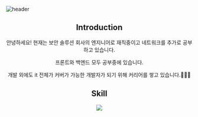 ![header](https://capsule-render.vercel.app/api?type=slice&color=auto&height=200&section=header&text=Juho&desc=docs%20for%20explain&fontSize=60&rotate=14&fontAlignY=25&fontAlign=75&descAlignY=43&descAlign=80&&animation=twinkling)



<div align=center>

## Introduction

<p>안녕하세요! 현재는 보안 솔루션 회사의 엔지니어로 재직중이고 네트워크를 추가로 공부하고 있습니다.</p>

<p>프론트와 백엔드 모두 공부중에 있습니다. </p>

<p>개발 외에도 it 전체가 커버가 가능한 개발자가 되기 위해 커리어를 쌓고 있습니다.🧑🏻‍💻</p>



## Skill

<img src="https://img.shields.io/badge/?style=flat&logo=&logoColor=white"/>

</div>
